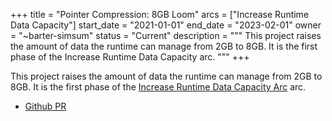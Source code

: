 +++
title = "Pointer Compression: 8GB Loom"
arcs = ["Increase Runtime Data Capacity"]
start_date = "2021-01-01"
end_date = "2023-02-01"
owner = "~barter-simsum"
status = "Current"
description = """
This project raises the amount of data the runtime can manage from 2GB to 8GB.  It is the first phase of the Increase Runtime Data Capacity arc.
"""
+++

This project raises the amount of data the runtime can manage from 2GB to 8GB.  It is the first phase of the [Increase Runtime Data Capacity Arc](/#runtime-data-management) arc.


- [Github PR](https://github.com/urbit/urbit/pull/6077)
